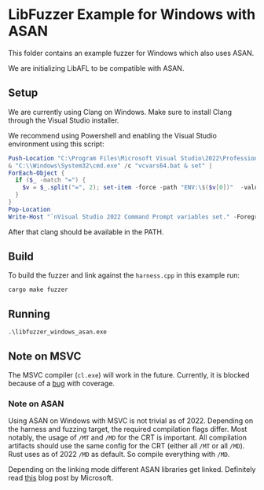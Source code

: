 # LibFuzzer Example for Windows with ASAN

This folder contains an example fuzzer for Windows which also uses ASAN.

We are initializing LibAFL to be compatible with ASAN.

## Setup

We are currently using Clang on Windows. Make sure to install Clang through the Visual Studio installer.

We recommend using Powershell and enabling the Visual Studio environment using this script:

```powershell
Push-Location "C:\Program Files\Microsoft Visual Studio\2022\Professional\VC\Auxiliary\Build\"
& "C:\\Windows\System32\cmd.exe" /c "vcvars64.bat & set" |
ForEach-Object {
  if ($_ -match "=") {
    $v = $_.split("=", 2); set-item -force -path "ENV:\$($v[0])"  -value "$($v[1])" 
  }
}
Pop-Location
Write-Host "`nVisual Studio 2022 Command Prompt variables set." -ForegroundColor Yellow
````

After that clang should be available in the PATH.

## Build

To build the fuzzer and link against the `harness.cpp` in this example run: 

```
cargo make fuzzer
```

## Running

```
.\libfuzzer_windows_asan.exe
```

## Note on MSVC

The MSVC compiler (`cl.exe`) will work in the future. Currently, it is blocked because of a [bug](https://developercommunity.visualstudio.com/t/__sanitizer_cov_trace_pc_guard_init-neve/10218995) with coverage.

### Note on ASAN

Using ASAN on Windows with MSVC is not trivial as of 2022. Depending on the harness and fuzzing target, the required compilation flags differ. Most notably, the usage of `/MT` and `/MD` for the CRT is important. All compilation artifacts should use the same config for the CRT (either all `/MT` or all `/MD`). Rust uses as of 2022 `/MD` as default. So compile everything with `/MD`.

Depending on the linking mode different ASAN libraries get linked. Definitely read [this](https://devblogs.microsoft.com/cppblog/addresssanitizer-asan-for-windows-with-msvc/) blog post by Microsoft.
